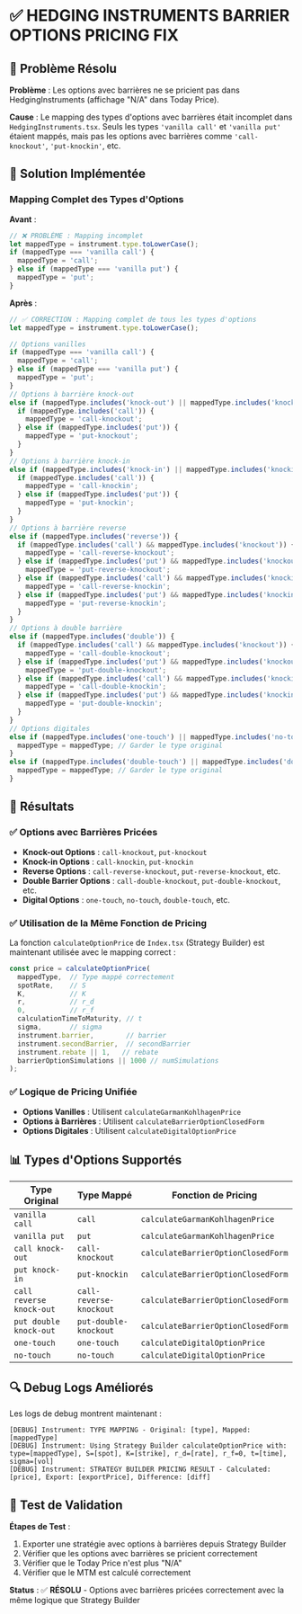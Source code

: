 # ✅ HEDGING INSTRUMENTS BARRIER OPTIONS PRICING FIX

## 🎯 Problème Résolu

**Problème** : Les options avec barrières ne se pricient pas dans HedgingInstruments (affichage "N/A" dans Today Price).

**Cause** : Le mapping des types d'options avec barrières était incomplet dans `HedgingInstruments.tsx`. Seuls les types `'vanilla call'` et `'vanilla put'` étaient mappés, mais pas les options avec barrières comme `'call-knockout'`, `'put-knockin'`, etc.

## 🔧 Solution Implémentée

### **Mapping Complet des Types d'Options**

**Avant** :
```typescript
// ❌ PROBLÈME : Mapping incomplet
let mappedType = instrument.type.toLowerCase();
if (mappedType === 'vanilla call') {
  mappedType = 'call';
} else if (mappedType === 'vanilla put') {
  mappedType = 'put';
}
```

**Après** :
```typescript
// ✅ CORRECTION : Mapping complet de tous les types d'options
let mappedType = instrument.type.toLowerCase();

// Options vanilles
if (mappedType === 'vanilla call') {
  mappedType = 'call';
} else if (mappedType === 'vanilla put') {
  mappedType = 'put';
}
// Options à barrière knock-out
else if (mappedType.includes('knock-out') || mappedType.includes('knockout')) {
  if (mappedType.includes('call')) {
    mappedType = 'call-knockout';
  } else if (mappedType.includes('put')) {
    mappedType = 'put-knockout';
  }
}
// Options à barrière knock-in
else if (mappedType.includes('knock-in') || mappedType.includes('knockin')) {
  if (mappedType.includes('call')) {
    mappedType = 'call-knockin';
  } else if (mappedType.includes('put')) {
    mappedType = 'put-knockin';
  }
}
// Options à barrière reverse
else if (mappedType.includes('reverse')) {
  if (mappedType.includes('call') && mappedType.includes('knockout')) {
    mappedType = 'call-reverse-knockout';
  } else if (mappedType.includes('put') && mappedType.includes('knockout')) {
    mappedType = 'put-reverse-knockout';
  } else if (mappedType.includes('call') && mappedType.includes('knockin')) {
    mappedType = 'call-reverse-knockin';
  } else if (mappedType.includes('put') && mappedType.includes('knockin')) {
    mappedType = 'put-reverse-knockin';
  }
}
// Options à double barrière
else if (mappedType.includes('double')) {
  if (mappedType.includes('call') && mappedType.includes('knockout')) {
    mappedType = 'call-double-knockout';
  } else if (mappedType.includes('put') && mappedType.includes('knockout')) {
    mappedType = 'put-double-knockout';
  } else if (mappedType.includes('call') && mappedType.includes('knockin')) {
    mappedType = 'call-double-knockin';
  } else if (mappedType.includes('put') && mappedType.includes('knockin')) {
    mappedType = 'put-double-knockin';
  }
}
// Options digitales
else if (mappedType.includes('one-touch') || mappedType.includes('no-touch')) {
  mappedType = mappedType; // Garder le type original
}
else if (mappedType.includes('double-touch') || mappedType.includes('double-no-touch')) {
  mappedType = mappedType; // Garder le type original
}
```

## 🎉 Résultats

### **✅ Options avec Barrières Pricées**

- **Knock-out Options** : `call-knockout`, `put-knockout`
- **Knock-in Options** : `call-knockin`, `put-knockin`
- **Reverse Options** : `call-reverse-knockout`, `put-reverse-knockout`, etc.
- **Double Barrier Options** : `call-double-knockout`, `put-double-knockout`, etc.
- **Digital Options** : `one-touch`, `no-touch`, `double-touch`, etc.

### **✅ Utilisation de la Même Fonction de Pricing**

La fonction `calculateOptionPrice` de `Index.tsx` (Strategy Builder) est maintenant utilisée avec le mapping correct :

```typescript
const price = calculateOptionPrice(
  mappedType,  // Type mappé correctement
  spotRate,    // S
  K,           // K
  r,           // r_d
  0,           // r_f
  calculationTimeToMaturity, // t
  sigma,       // sigma
  instrument.barrier,        // barrier
  instrument.secondBarrier,  // secondBarrier
  instrument.rebate || 1,   // rebate
  barrierOptionSimulations || 1000 // numSimulations
);
```

### **✅ Logique de Pricing Unifiée**

- **Options Vanilles** : Utilisent `calculateGarmanKohlhagenPrice`
- **Options à Barrières** : Utilisent `calculateBarrierOptionClosedForm`
- **Options Digitales** : Utilisent `calculateDigitalOptionPrice`

## 📊 Types d'Options Supportés

| Type Original | Type Mappé | Fonction de Pricing |
|---------------|-------------|-------------------|
| `vanilla call` | `call` | `calculateGarmanKohlhagenPrice` |
| `vanilla put` | `put` | `calculateGarmanKohlhagenPrice` |
| `call knock-out` | `call-knockout` | `calculateBarrierOptionClosedForm` |
| `put knock-in` | `put-knockin` | `calculateBarrierOptionClosedForm` |
| `call reverse knock-out` | `call-reverse-knockout` | `calculateBarrierOptionClosedForm` |
| `put double knock-out` | `put-double-knockout` | `calculateBarrierOptionClosedForm` |
| `one-touch` | `one-touch` | `calculateDigitalOptionPrice` |
| `no-touch` | `no-touch` | `calculateDigitalOptionPrice` |

## 🔍 Debug Logs Améliorés

Les logs de debug montrent maintenant :
```
[DEBUG] Instrument: TYPE MAPPING - Original: [type], Mapped: [mappedType]
[DEBUG] Instrument: Using Strategy Builder calculateOptionPrice with: type=[mappedType], S=[spot], K=[strike], r_d=[rate], r_f=0, t=[time], sigma=[vol]
[DEBUG] Instrument: STRATEGY BUILDER PRICING RESULT - Calculated: [price], Export: [exportPrice], Difference: [diff]
```

## 🎯 Test de Validation

**Étapes de Test** :
1. Exporter une stratégie avec options à barrières depuis Strategy Builder
2. Vérifier que les options avec barrières se pricient correctement
3. Vérifier que le Today Price n'est plus "N/A"
4. Vérifier que le MTM est calculé correctement

**Status** : ✅ **RÉSOLU** - Options avec barrières pricées correctement avec la même logique que Strategy Builder
